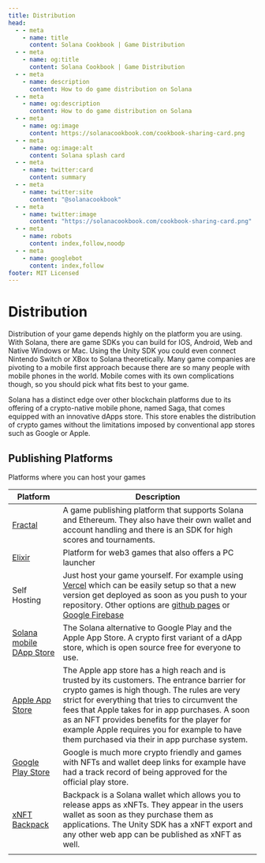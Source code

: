 ```yaml
---
title: Distribution
head:
  - - meta
    - name: title
      content: Solana Cookbook | Game Distribution
  - - meta
    - name: og:title
      content: Solana Cookbook | Game Distribution
  - - meta
    - name: description
      content: How to do game distribution on Solana
  - - meta
    - name: og:description
      content: How to do game distribution on Solana
  - - meta
    - name: og:image
      content: https://solanacookbook.com/cookbook-sharing-card.png
  - - meta
    - name: og:image:alt
      content: Solana splash card
  - - meta
    - name: twitter:card
      content: summary
  - - meta
    - name: twitter:site
      content: "@solanacookbook"
  - - meta
    - name: twitter:image
      content: "https://solanacookbook.com/cookbook-sharing-card.png"
  - - meta
    - name: robots
      content: index,follow,noodp
  - - meta
    - name: googlebot
      content: index,follow
footer: MIT Licensed
---
```


# Distribution

Distribution of your game depends highly on the platform you are using. With Solana, there are game SDKs you can build for IOS, Android, Web and Native Windows or Mac. Using the Unity SDK you could even connect Nintendo Switch or XBox to Solana theoretically. Many game companies are pivoting to a mobile first approach because there are so many people with mobile phones in the world. Mobile comes with its own complications though, so you should pick what fits best to your game.  

Solana has a distinct edge over other blockchain platforms due to its offering of a crypto-native mobile phone, named Saga, that comes equipped with an innovative dApps store. This store enables the distribution of crypto games without the limitations imposed by conventional app stores such as Google or Apple.

## Publishing Platforms

Platforms where you can host your games

| Platform | Description |
| --- | --- |
| [Fractal](https://www.fractal.is/) | A game publishing platform that supports Solana and Ethereum. They also have their own wallet and account handling and there is an SDK for high scores and tournaments.  |
| [Elixir](https://elixir.app/) | Platform for web3 games that also offers a PC launcher |
| Self Hosting | Just host your game yourself. For example using [Vercel](https://vercel.com/) which can be easily setup so that a new version get deployed as soon as you push to your repository. Other options are [github pages](https://pages.github.com/) or [Google Firebase](https://firebase.google.com/docs/hosting) |
| [Solana mobile DApp Store](https://github.com/solana-mobile/dapp-publishing/blob/main/README.md) | The Solana alternative to Google Play and the Apple App Store. A crypto first variant of a dApp store, which is open source free for everyone to use. |
| [Apple App Store](https://www.apple.com/de/app-store/) | The Apple app store has a high reach and is trusted by its customers. The entrance barrier for crypto games is high though. The rules are very strict for everything that tries to circumvent the fees that Apple takes for in app purchases. A soon as an NFT provides benefits for the player for example Apple requires you for example to have them purchased via their in app purchase system.  |
| [Google Play Store](https://play.google.com/store/games) | Google is much more crypto friendly and games with NFTs and wallet deep links for example have had a track record of being approved for the official play store.  |
| [xNFT Backpack](https://www.backpack.app/) | Backpack is a Solana wallet which allows you to release apps as xNFTs. They appear in the users wallet as soon as they purchase them as applications. The Unity SDK has a xNFT export and any other web app can be published as xNFT as well. |
|  |  |  |
